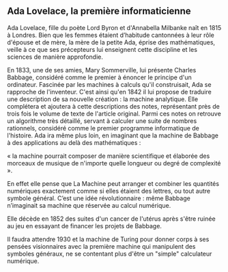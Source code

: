 ﻿## Ada Lovelace, la première informaticienne


Ada Lovelace, fille du poète Lord Byron et d'Annabella Milbanke naît en 1815 à Londres. Bien que les femmes étaient d’habitude cantonnées à leur rôle d'épouse et de mère, la mère de la petite Ada, éprise des mathématiques, veille à ce que ses précepteurs lui enseignent cette discipline et les sciences de manière approfondie.

En 1833, une de ses amies, Mary Sommerville, lui présente Charles Babbage, considéré  comme le premier à énoncer le principe d'un ordinateur.
Fascinée par les machines à calculs qu'il construisait, Ada se rapproche de l'inventeur. C'est ainsi qu'en 1842 il lui propose de traduire une description de sa nouvelle création : la machine analytique. Elle complétera et ajoutera à cette descriptions des notes, représentant près de trois fois le volume de texte de l'article original. Parmi ces notes on retrouve un algorithme très détaillé,
servant à calculer une suite de nombres rationnels, considéré comme le premier programme informatique de l'histoire. Ada ira même plus loin, en imaginant que la machine de Babbage à des applications au delà des mathématiques :

« la machine pourrait composer de manière scientifique et élaborée des morceaux de musique de n'importe quelle longueur ou degré de complexité ».

En effet elle pense que La Machine peut arranger et combiner les quantités numériques exactement comme si elles étaient des lettres, ou tout autre symbole général. C’est une idée révolutionnaire : même Babbage n’imaginait sa machine que réservée au calcul numérique.

Elle décède en 1852 des suites d'un cancer de l'utérus après s'être ruinée au jeu en essayant de financer les projets de Babbage.

Il faudra attendre 1930 et la machine de Turing pour donner corps à ses pensées visionnaires avec la première machine qui manipulent des symboles généraux, ne se contentant plus d'être un "simple" calculateur numérique.


